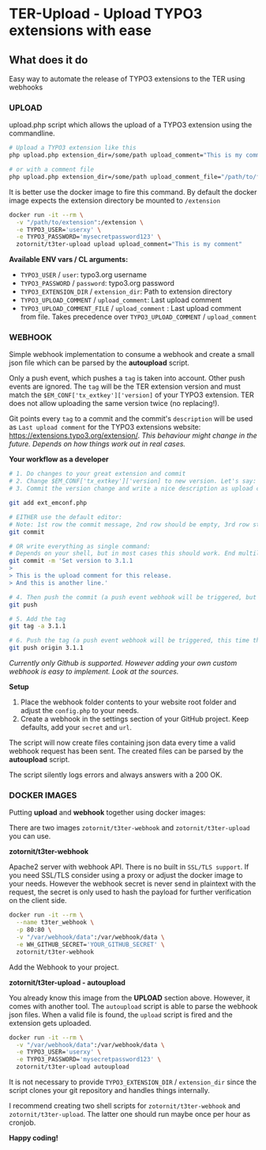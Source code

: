 # TER-Upload - Upload TYPO3 extensions with ease

## What does it do

Easy way to automate the release of TYPO3 extensions to the TER using webhooks

### UPLOAD

upload.php script which allows the upload of a TYPO3 extension using the commandline.

```bash
# Upload a TYPO3 extension like this
php upload.php extension_dir=/some/path upload_comment="This is my comment" user="userxy" password=mysecretpassword123

# or with a comment file
php upload.php extension_dir=/some/path upload_comment_file="/path/to/file" user="userxy" password=mysecretpassword123
```

It is better use the docker image to fire this command. 
    By default the docker image expects the extension directory be mounted to `/extension`
```bash
docker run -it --rm \
  -v "/path/to/extension":/extension \
  -e TYPO3_USER='userxy' \
  -e TYPO3_PASSWORD='mysecretpassword123' \
  zotornit/t3ter-upload upload upload_comment="This is my comment"
```

**Available ENV vars / CL arguments:**

* `TYPO3_USER` / `user`: typo3.org username
* `TYPO3_PASSWORD` / `password`: typo3.org password
* `TYPO3_EXTENSION_DIR` / `extension_dir`: Path to extension directory
* `TYPO3_UPLOAD_COMMENT` / `upload_comment`: Last upload comment
* `TYPO3_UPLOAD_COMMENT_FILE` / `upload_comment` : Last upload comment from file. Takes precedence over `TYPO3_UPLOAD_COMMENT` / `upload_comment`

### WEBHOOK

Simple webhook implementation to consume a webhook and create a small json file which 
    can be parsed by the **autoupload** script.

Only a push event, which pushes a `tag` is taken into account. Other push events are ignored.
The `tag` will be the TER extension version and must match the `$EM_CONF['tx_extkey']['version]` 
    of your TYPO3 extension. TER does not allow uploading the same version twice (no replacing!).

Git points every `tag` to a commit and the commit's `description` will be used as `Last upload comment` 
    for the TYPO3 extensions website: https://extensions.typo3.org/extension/. 
    _This behaviour might change in the future. Depends on how things work out in real cases._
    
**Your workflow as a developer**

```bash
# 1. Do changes to your great extension and commit
# 2. Change $EM_CONF['tx_extkey']['version] to new version. Let's say: 3.1.1
# 3. Commit the version change and write a nice description as upload comment

git add ext_emconf.php

# EITHER use the default editor:
# Note: 1st row the commit message, 2nd row should be empty, 3rd row starts the commit's description/comment and may be multiline.
git commit

# OR write everything as single command:
# Depends on your shell, but in most cases this should work. End multiline input with `'`
git commit -m 'Set version to 3.1.1
> 
> This is the upload comment for this release.
> And this is another line.'

# 4. Then push the commit (a push event webhook will be triggered, but ignored by the script)
git push

# 5. Add the tag
git tag -a 3.1.1

# 6. Push the tag (a push event webhook will be triggered, this time the script consumes it)
git push origin 3.1.1
```

_Currently only Github is supported. However adding your own custom webhook is easy to implement. 
Look at the sources._

**Setup**

1. Place the webhook folder contents to your website root folder and adjust the `config.php` to your needs.
2. Create a webhook in the settings section of your GitHub project. Keep defaults, add your `secret` and `url`.

The script will now create files containing json data every time a valid webhook request has been sent. 
    The created files can be parsed by the **autoupload** script. 

The script silently logs errors and always answers with a 200 OK.

### DOCKER IMAGES

Putting **upload** and **webhook** together using docker images:

There are two images `zotornit/t3ter-webhook` and `zotornit/t3ter-upload` you can use.

**zotornit/t3ter-webhook**

Apache2 server with webhook API.
    There is no built in `SSL/TLS support`. 
    If you need SSL/TLS consider using a proxy or adjust the docker image to your needs. 
    However the webhook secret is never send in plaintext with the request, 
    the secret is only used to hash the payload for further verification on the client side.

```bash
docker run -it --rm \
  --name t3ter_webhook \
  -p 80:80 \
  -v "/var/webhook/data":/var/webhook/data \
  -e WH_GITHUB_SECRET='YOUR_GITHUB_SECRET' \
  zotornit/t3ter-webhook
```

Add the Webhook to your project.

**zotornit/t3ter-upload - autoupload**

You already know this image from the **UPLOAD** section above. 
    However, it comes with another tool. The `autoupload` script is able to parse the webhook json files.
    When a valid file is found, the `upload` script is fired and the extension gets uploaded.

```bash
docker run -it --rm \
  -v "/var/webhook/data":/var/webhook/data \
  -e TYPO3_USER='userxy' \
  -e TYPO3_PASSWORD='mysecretpassword123' \
  zotornit/t3ter-upload autoupload
```

It is not necessary to provide `TYPO3_EXTENSION_DIR` / `extension_dir` since the script clones your git repository and handles things internally.

I recommend creating two shell scripts for `zotornit/t3ter-webhook` and `zotornit/t3ter-upload`. 
    The latter one should run maybe once per hour as cronjob.
    
**Happy coding!**
